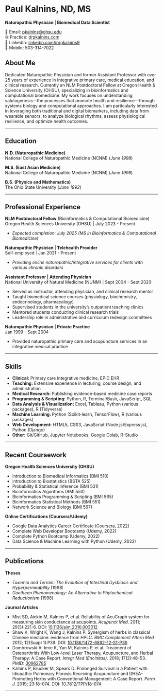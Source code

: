 # Paul Kalnins, ND, MS  
**Naturopathic Physician | Biomedical Data Scientist**  

📧 Email: pkalnins@ohsu.edu  
🌐 Practice: [drpkalnins.com](https://drpkalnins.com)  
🔗 LinkedIn: [linkedin.com/in/pkalnins9](https://linkedin.com/in/pkalnins9)  
📱 Mobile: 503-314-7022  

## About Me  
Dedicated Naturopathic Physician and former Assistant Professor with over 25 years of experience in integrative primary care, medical education, and clinical research. Currently an NLM Postdoctoral Fellow at Oregon Health & Science University (OHSU), specializing in bioinformatics and computational biomedicine. My work focuses on understanding salutogenesis—the processes that promote health and resilience—through systems biology and computational approaches. I am particularly interested in leveraging both traditional and digital biomarkers, including data from wearable sensors, to analyze biological rhythms, assess physiological resilience, and optimize health outcomes.

---

## Education  
**N.D. (Naturopathic Medicine)**\
National College of Naturopathic Medicine (NCNM) (_June 1998_)

**M.S. (East Asian Medicine)**\
National College of Naturopathic Medicine (NCNM) (_June 1998_)

**B.S. (Physics and Mathematics)**\
The Ohio State University (_June 1992_)

---

## Professional Experience  
**NLM Postdoctoral Fellow** (Bioinformatics & Computational Biomedicine)\
Oregon Health Sciences University (OHSU) | July 2023 - Present
- *Expected completion: July 2025 (MS in Bioinformatics & Computational Biomedicine)*  

**Naturopathic Physician | Telehealth Provider**  
Self-employed | Jan 2021 - Present
- *Providing online naturopathic/integrative services for clients with various chronic disorders*  

**Assistant Professor | Attending Physician**  
National University of Natural Medicine (NUNM) | Sept 2004 - Sept 2020
- Served as instructor, attending physician, and clinical research mentor  
- Taught biomedical science courses (physiology, biochemistry, endocrinology, pharmacology)  
- Supervised students in the university’s outpatient teaching clinics  
- Mentored students conducting clinical research trials  
- Leadership role in administrative and curriculum redesign committees  

**Naturopathic Physician | Private Practice**  
Jan 1999 - Sept 2004
- Provided naturopathic primary care and acupuncture services in an integrative medical practice  

---

## Skills  
- **Clinical:** Primary care integrative medicine, EPIC EHR  
- **Teaching:** Extensive experience in lecturing, course design, and administration  
- **Medical Research:** Publishing evidence-based medicine case reports  
- **Programming & Scripting:** Python, R, Terminal/Bash, JavaScript, SQL  
- **Data Analysis & Visualization:** Excel, Tableau, Python (various packages), R (Tidyverse)  
- **Machine Learning:** Python (Scikit-learn, TensorFlow), R (various packages)  
- **Web Development:** HTML5, CSS3, JavaScript (Node.js/Express.js), Python (Django)  
- **Other:** Git/GitHub, Jupyter Notebooks, Google Colab, R-Studio  

---

## Recent Coursework  
**Oregon Health Sciences University (OHSU)** 
- Introduction to Biomedical Informatics (BMI 510)  
- Introduction to Biostatistics (BSTA 525)  
- Probability & Statistical Inference (BMI 531)  
- Bioinformatics Algorithms (BMI 550)  
- Bioinformatics Programming & Scripting (BMI 565)  
- Bioinformatics Statistical Methods (BMI 551)  
- Network Science and Biology (BMI 567)  

**Online Certifications (Coursera/Udemy)**  
- Google Data Analytics Career Certificate (Coursera, 2022)  
- Complete Web Developer Bootcamp (Udemy, 2022)  
- Complete Python Bootcamp (Udemy, 2022)  
- Data Science & Machine Learning with Python (Udemy, 2022)  

---

## Publications  
**Theses**  
- *Toxemia and Terrain: The Evolution of Intestinal Dysbiosis and Hyperpermeability* (1998)  
- *Goethean Phenomenology: An Alternative to Phytochemical Reductionism* (1998)  

**Journal Articles**  
- Mist SD, Aickin M, Kalnins P, et al. Reliability of AcuGraph system for measuring skin conductance at acupoints. *Acupunct Med.* 2011; 29(3):221-6. DOI: [10.1136/aim.2010.003012](https://doi.org/10.1136/aim.2010.003012)  
- Shaw K, Wright K, Wang J, Kalnins P. Synergism of herbs in classical Chinese medicine: evidence from HPLC. *BMC Complement Altern Med* 2012; 12(Suppl 1):P39. DOI: [10.1186/1472-6882-12-S1-P39](https://doi.org/10.1186/1472-6882-12-S1-P39)  
- Dombrowski A, Imre K, Yan M, Kalnins P, et al. Treatment of Osteoarthritis With Low-level Laser Therapy, Acupuncture, and Herbal Therapy: A Case Report. *Integr Med (Encinitas).* 2018; 17(2):48-53. PMID: [30962785](https://www.ncbi.nlm.nih.gov/pmc/articles/PMC6396761/)  
- Kalnins P, Brucker M, Spears D. Prolonged Survival in a Patient with Idiopathic Pulmonary Fibrosis Receiving Acupuncture and DHEA-Promoting Herbs with Conventional Management: A Case Report. *Perm J.* 2019; 23:18-074. DOI: [10.7812/TPP/18-074](https://doi.org/10.7812/TPP/18-074)  

---
